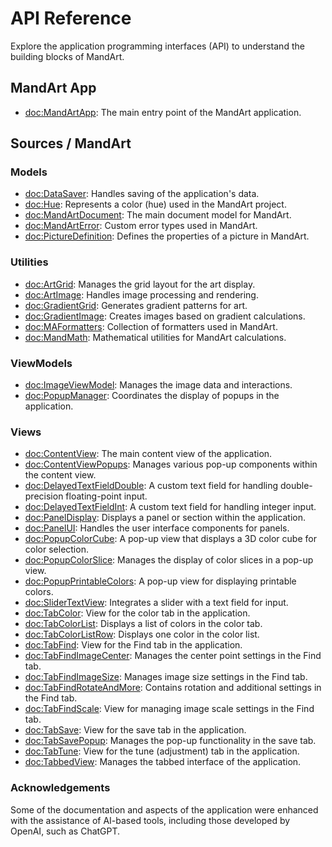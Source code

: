 # API Reference

Explore the application programming interfaces (API) to understand the building blocks of MandArt.

## MandArt App

- <doc:MandArtApp>: The main entry point of the MandArt application.

## Sources / MandArt

### Models

- <doc:DataSaver>: Handles saving of the application's data.
- <doc:Hue>: Represents a color (hue) used in the MandArt project.
- <doc:MandArtDocument>: The main document model for MandArt.
- <doc:MandArtError>: Custom error types used in MandArt.
- <doc:PictureDefinition>: Defines the properties of a picture in MandArt.

### Utilities 

- <doc:ArtGrid>: Manages the grid layout for the art display.
- <doc:ArtImage>: Handles image processing and rendering.
- <doc:GradientGrid>: Generates gradient patterns for art.
- <doc:GradientImage>: Creates images based on gradient calculations.
- <doc:MAFormatters>: Collection of formatters used in MandArt.
- <doc:MandMath>: Mathematical utilities for MandArt calculations.

### ViewModels

- <doc:ImageViewModel>: Manages the image data and interactions.
- <doc:PopupManager>: Coordinates the display of popups in the application.

### Views

- <doc:ContentView>: The main content view of the application.
- <doc:ContentViewPopups>: Manages various pop-up components within the content view.
- <doc:DelayedTextFieldDouble>: A custom text field for handling double-precision floating-point input.
- <doc:DelayedTextFieldInt>: A custom text field for handling integer input.
- <doc:PanelDisplay>: Displays a panel or section within the application.
- <doc:PanelUI>: Handles the user interface components for panels.
- <doc:PopupColorCube>: A pop-up view that displays a 3D color cube for color selection.
- <doc:PopupColorSlice>: Manages the display of color slices in a pop-up view.
- <doc:PopupPrintableColors>: A pop-up view for displaying printable colors.
- <doc:SliderTextView>: Integrates a slider with a text field for input.
- <doc:TabColor>: View for the color tab in the application.
- <doc:TabColorList>: Displays a list of colors in the color tab.
- <doc:TabColorListRow>: Displays one color in the color list.
- <doc:TabFind>: View for the Find tab in the application.
- <doc:TabFindImageCenter>: Manages the center point settings in the Find tab.
- <doc:TabFindImageSize>: Manages image size settings in the Find tab.
- <doc:TabFindRotateAndMore>: Contains rotation and additional settings in the Find tab.
- <doc:TabFindScale>: View for managing image scale settings in the Find tab.
- <doc:TabSave>: View for the save tab in the application.
- <doc:TabSavePopup>: Manages the pop-up functionality in the save tab.
- <doc:TabTune>: View for the tune (adjustment) tab in the application.
- <doc:TabbedView>: Manages the tabbed interface of the application.


### Acknowledgements

Some of the documentation and aspects of the application were enhanced with the assistance of AI-based tools, including those developed by OpenAI, such as ChatGPT.
